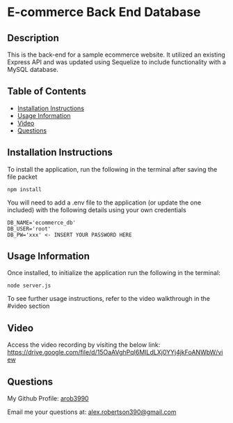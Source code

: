 # E-commerce Back End Database

## Description
This is the back-end for a sample ecommerce website. It utilized an existing Express API and was updated using Sequelize to include functionality with a MySQL database.

## Table of Contents
- [Installation Instructions](#installation-instructions)
- [Usage Information](#usage-information)
- [Video](#video)
- [Questions](#questions)

## Installation Instructions
To install the application, run the following in the terminal after saving the file packet
```
npm install
```
You will need to add a .env file to the application (or update the one included) with the following details using your own credentials
```
DB_NAME='ecommerce_db'
DB_USER='root'
DB_PW='xxx' <- INSERT YOUR PASSWORD HERE
```

## Usage Information
Once installed, to initialize the application run the following in the terminal:
```
node server.js
```
To see further usage instructions, refer to the video walkthrough in the #video section

## Video
Access the video recording by visiting the below link:
https://drive.google.com/file/d/15OaAVghPqI6MILdLXj0YYj4jkFoANWbW/view

## Questions
My Github Profile: [arob3990](https://github.com/arob3990)

Email me your questions at: [alex.robertson390@gmail.com](mailto:alex.robertson390@gmail.com@gmail.com)
